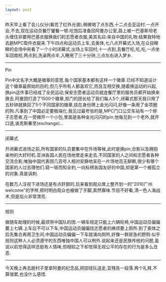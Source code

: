 ```yaml
---
layout: post
---
```

昨天早上看了会儿仪分(看完了红外光谱),稍微喝了点东西,十二点去亚运村.一点开会,不去,现在运动员餐厅饕餮一顿.吃饱后准备回阿曼办公室,路上被一巴基斯坦老头缠住非要用巴基衣服换我们的志愿者衣服,美其名曰:来自中国的礼物.结果我特地去趟MPC取件衣服来.下午四点和运动员上车,去奥体,七八点开幕式入场,在众目睽睽的会场中央看了一个小时闭幕式,出场上车回村,十一点到,去餐厅吃,吃,吃,一点坐车回南校,两点到,洗澡两点半,入睡用了三十分钟,三点左右进入梦乡.

* * *

Pin

Pin中文名字大概是徽章的意思,每个国家基本都有这样一个徽章.已经不知道设计这个徽章最原始的目的,但几乎所有人都喜欢它,而且互相交换,随着换运动的兴起,换pin这件事已经成了全民运动,保安志愿者运动员就连餐厅里的服务员都开始换来换去.阿曼团打造了1500个徽章,抠门的团长给了我们每人5个,闭幕式那天我只用了五秒钟就换回了5个不同国家的徽章,挂在身份牌上金光闪闪,好像一条用了金项圈的狗.凡事到了中国必定要极端化.我见过最夸张的是,MPC门口公交车站有一个胖子志愿者,在一旁摊开一个小包,里面是各种金光闪闪的pin,他每见到一个老外,就开口道,诶克斯秦至(exchange)...

* * *

闭幕式

开闭幕式进场之前,所有国家的队员要集中在外场等候,此时是换pin,合影以及拥抱亲吻的大好时机.亚洲各国人民在场地里走来走去,不同国家的人之间和志愿者各种交流合影,唯独中国代表团几百号人相对安静地呆在一片场地百无聊赖,很少有哪个国家的人过去理他们.窥一斑而知全豹,一向标榜各国友好的中国,却是第一个被孤立的对象.真是讽刺.

在数万人注视下进场还是有点肝颤的,后来看到观众席上整齐划一的"2010广州welcome"的字样,顿时明白观众也被做了手脚,索然寡味.节目不好看,清一色人海战术,但是焰火非常漂亮.

* * *

规则

做随车助理的时候,最烦带中国队的团.一辆车规定只能上六辆轮椅,中国运动员偏偏要上七辆.上车后不可以下车,中国运动员偏偏找志愿者的麻烦要上厕所.到了奥体之后先集合再用卫生间,中国运动员偏偏一下车就涌向厕所,好像一群尿急的野狗.似乎规则这种人人必须遵守的东西唯独中国人可以例外.说起来还是民族传统的问题,虽说以前觉得这样还挺有人情味,但相较之下却觉得无视公平的存在的行为是多么丑恶.

* * *

今天晚上再去趟村子里拿阿曼的纪念品,把田径队送走,亚残告一段落.两个礼拜,不算很累,也没什么感悟.